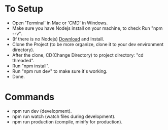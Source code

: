 # To Setup
- Open 'Terminal' in Mac or 'CMD' in Windows.
- Make sure you have Nodejs install on your machine, to check Run "npm --v".
- (If there is no Nodejs) <a href="https://nodejs.org/en/download/">Download</a> and Install.
- Clone the Project (to be more organize, clone it to your dev environment directory).
- After the clone, CD(Change Directory) to project directory: "cd threaded".
- Run "npm install".
- Run "npm run dev" to make sure it's working.
- Done.

# Commands
- npm run dev (development).
- npm run watch (watch files during development).
- npm run production (compile, minify for production).



